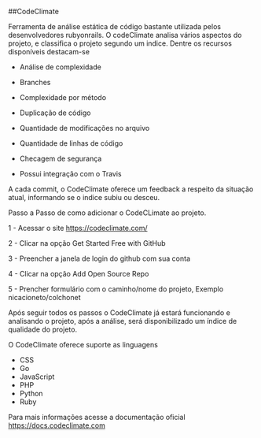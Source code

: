 
##CodeClimate

Ferramenta de análise estática de código bastante utilizada pelos desenvolvedores rubyonrails. O codeClimate analisa vários aspectos do projeto, e classifica o projeto segundo um indice. 
Dentre os recursos disponíveis destacam-se

* Análise de complexidade

* Branches

* Complexidade por método

* Duplicação de código

* Quantidade de modificações no arquivo

* Quantidade de linhas de código

* Checagem de segurança

* Possui integração com o Travis

A cada commit, o CodeClimate oferece um feedback a respeito da situação atual, informando se o indice subiu ou desceu.

Passo a Passo de como adicionar o CodeCLimate ao projeto.

1 - Acessar o site https://codeclimate.com/

2 - Clicar na opção Get Started Free with GitHub

3 - Preencher a janela de login do github com sua conta

4 - Clicar na opção Add Open Source Repo

5 - Prencher formulário com o caminho/nome do projeto, Exemplo nicacioneto/colchonet

Após seguir todos os passos o CodeClimate já estará funcionando e analisando o projeto, após a análise, será disponibilizado um índice de qualidade do projeto.

O CodeClimate oferece suporte as linguagens

* CSS
* Go
* JavaScript
* PHP
* Python
* Ruby

Para mais informações acesse a documentação oficial
https://docs.codeclimate.com
